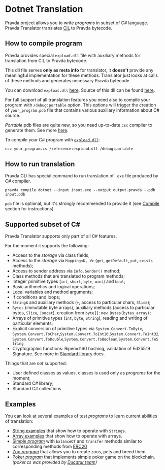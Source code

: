# Dotnet Translation

Pravda project allows you to write _programs_ in subset of C\# language.
Pravda Translator translates [CIL](https://en.wikipedia.org/wiki/Common_Intermediate_Language) to Pravda bytecode.

## How to compile program
Pravda provides special `expload.dll` file with auxiliary methods for translation from CIL to Pravda bytecode. 

This dll file serves **only as meta info** for translator, 
it __doesn't__ provide any meaningful implementation for these methods.
Translator just looks at calls of these methods and generates necessary Pravda bytecode.
 
You can download `expload.dll` [here](../dotnet/src/test/resources/expload.dll). 
Source of this dll can be found [here](../dotnet/src/test/resources/expload.cs). 

For full support of all translation features you need also to compile your program with `/debug:portable` option.
This options will trigger the creation of `your_program.pdb` file that contains various auxiliary information about C# source.
 
_Portable_ pdb files are quite new, so you need up-to-date `csc` compiler to generate them. See more [here](https://github.com/dotnet/core/blob/master/Documentation/diagnostics/portable_pdb.md). 

To compile your C# program with [`expload.dll`](../dotnet/src/test/resources/expload.dll):
```bash
csc your_program.cs /reference:expload.dll /debug:portable
```

## How to run translation

Pravda CLI has special command to run translation of `.exe` file produced by C# compiler.
```
pravda compile dotnet --input input.exe --output output.pravda --pdb input.pdb
```
`pdb` file is optional, but it's strongly recommended to provide it (see [Compile](#how-to-compile-program) section for instructions). 

## Supported subset of C#

Pravda Translator supports only part of all C# features. 

For the moment it supports the following:
- Access to the _storage_ via class fields;
- Access to the _storage_ via `Mapping<K, V>` (`get`, `getDefault`, `put`, `exists` methods);
- Access to sender address via `Info.Sender()` method;
- Class methods that are translated to program methods; 
- Integer primitive types (`int`, `short`, `byte`, `uint`) and `bool`;
- Basic arithmetics and logical operations; 
- Local variables and method arguments;
- If conditions and loops;
- `String`s and auxiliary methods (`+`, access to particular chars, `Slice`);
- `Bytes` (immutable byte arrays), auxiliary methods (access to particular bytes, `Slice`, `Concat`), creation from `byte[]`: `new Bytes(bytes_array)`;
- Arrays of primitive types (`int`, `byte`, `String`), reading and writing of particular elements;
- Explicit conversion of primitive types via 
`System.Convert.ToByte`, `System.Convert.ToChar`,`System.Convert.ToInt16`,`System.Convert.ToInt32`,`System.Convert.ToDouble`,`System.Convert.ToBoolean`,`System.Convert.ToString`
- Cryptographic functions: Ripemd160 hashing, validation of Ed25519 Signature. See more in [Standard library](ref/vm/stdlib.md) docs.

Things that are *not* supported:
- User defined classes as values, classes is used only as _programs_ for the moment;
- Standard C# library;
- Standard C# collections.

## Examples

You can look at several examples of test _programs_ to learn current abilities of translation:
- [String examples](../dotnet/src/test/resources/strings.cs) that show how to operate with `String`s.
- [Array examples](../dotnet/src/test/resources/arrays.cs) that show how to operate with arrays.
- [Simple _program_](../dotnet/src/test/resources/smart_program.cs) with `balanceOf` and `transfer` methods similar to corresponding methods from [ERC20](https://theethereum.wiki/w/index.php/ERC20_Token_Standard)
- [Zoo _program_](../dotnet/src/test/resources/zoo_program.cs) that allows you to create zoos, pets and breed them.
- [Poker _program_](..testkit/src/test/resources/poker.cs) that implements simple poker game on the blockchain. _(poker.cs was provided by [Ducatur team](https://github.com/DucaturFw/ExploadHackathonContract))_ 

